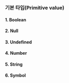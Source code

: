 ### 기본 타입(Primitive value)
#### 1. Boolean
#### 2. Null
#### 3. Undefined
#### 4. Number
#### 5. String
#### 6. Symbol
